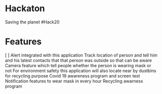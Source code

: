 # Hackaton
Saving the planet #Hack20
# Features
[ ] Alert integrated with this application
Track location of person and tell him and his latest contacts that that person was outside so that can be aware
Camera feature which tell people whether the person is wearing mask or not
For environment safety this application will also locate near by dustbins for recycling purpose
Covid 19 awareness program and screen test
Notification features to wear mask in every hour
Recycling awarness program
